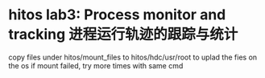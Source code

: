 # hitos lab3: Process monitor and tracking 进程运行轨迹的跟踪与统计

copy files under hitos/mount_files to hitos/hdc/usr/root to uplad the fies on the os
if mount failed, try more times with same cmd
